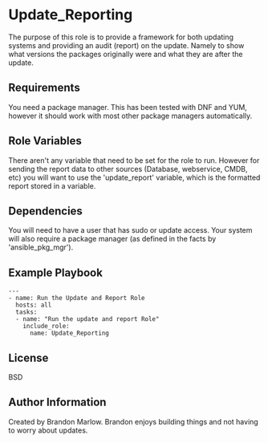 Update_Reporting
=========

The purpose of this role is to provide a framework for both updating systems and providing an audit (report) on the update.  Namely to show what versions the packages originally were and what they are after the update.

Requirements
------------

You need a package manager.  This has been tested with DNF and YUM, however it should work with most other package managers automatically.

Role Variables
--------------

There aren't any variable that need to be set for the role to run.  However for sending the report data to other sources (Database, webservice, CMDB, etc) you will want to use the 'update_report' variable, which is the formatted report stored in a variable.

Dependencies
------------

You will need to have a user that has sudo or update access.  Your system will also require a package manager (as defined in the facts by 'ansible_pkg_mgr').

Example Playbook
----------------


```
---
- name: Run the Update and Report Role
  hosts: all
  tasks:
  - name: "Run the update and report Role"
    include_role: 
      name: Update_Reporting
```

License
-------

BSD

Author Information
------------------

Created by Brandon Marlow.  Brandon enjoys building things and not having to worry about updates.
